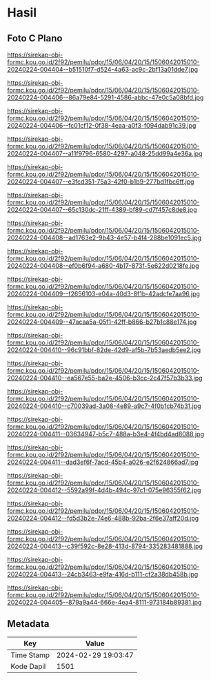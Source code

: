 # Hasil

## Foto C Plano

https://sirekap-obj-formc.kpu.go.id/2f92/pemilu/pdpr/15/06/04/20/15/1506042015010-20240224-004404--b51510f7-d524-4a63-ac9c-2bf13a01dde7.jpg

https://sirekap-obj-formc.kpu.go.id/2f92/pemilu/pdpr/15/06/04/20/15/1506042015010-20240224-004406--86a79e84-5291-4586-abbc-47e0c5a08bfd.jpg

https://sirekap-obj-formc.kpu.go.id/2f92/pemilu/pdpr/15/06/04/20/15/1506042015010-20240224-004406--fc01cf12-0f38-4eaa-a0f3-f094dab91c39.jpg

https://sirekap-obj-formc.kpu.go.id/2f92/pemilu/pdpr/15/06/04/20/15/1506042015010-20240224-004407--a11f9796-6580-4297-a048-25dd99a4e36a.jpg

https://sirekap-obj-formc.kpu.go.id/2f92/pemilu/pdpr/15/06/04/20/15/1506042015010-20240224-004407--e3fcd351-75a3-42f0-b1b9-277bd1fbc6ff.jpg

https://sirekap-obj-formc.kpu.go.id/2f92/pemilu/pdpr/15/06/04/20/15/1506042015010-20240224-004407--65c130dc-21ff-4389-bf89-cd7f457c8de8.jpg

https://sirekap-obj-formc.kpu.go.id/2f92/pemilu/pdpr/15/06/04/20/15/1506042015010-20240224-004408--ad1763e2-9b43-4e57-b4f4-288be1091ec5.jpg

https://sirekap-obj-formc.kpu.go.id/2f92/pemilu/pdpr/15/06/04/20/15/1506042015010-20240224-004408--ef0b6f94-a680-4b17-873f-5e622d0218fe.jpg

https://sirekap-obj-formc.kpu.go.id/2f92/pemilu/pdpr/15/06/04/20/15/1506042015010-20240224-004409--f2656103-e04a-40d3-8f1b-42adcfe7aa96.jpg

https://sirekap-obj-formc.kpu.go.id/2f92/pemilu/pdpr/15/06/04/20/15/1506042015010-20240224-004409--47acaa5a-05f1-42ff-b866-b27b1c88e174.jpg

https://sirekap-obj-formc.kpu.go.id/2f92/pemilu/pdpr/15/06/04/20/15/1506042015010-20240224-004410--96c91bbf-82de-42d9-af5b-7b53aedb5ee2.jpg

https://sirekap-obj-formc.kpu.go.id/2f92/pemilu/pdpr/15/06/04/20/15/1506042015010-20240224-004410--ea567e55-ba2e-4506-b3cc-2c47f57b3b33.jpg

https://sirekap-obj-formc.kpu.go.id/2f92/pemilu/pdpr/15/06/04/20/15/1506042015010-20240224-004410--c70039ad-3a08-4e89-a9c7-4f0b1cb74b31.jpg

https://sirekap-obj-formc.kpu.go.id/2f92/pemilu/pdpr/15/06/04/20/15/1506042015010-20240224-004411--03634947-b5c7-488a-b3e4-4f4bd4ad8088.jpg

https://sirekap-obj-formc.kpu.go.id/2f92/pemilu/pdpr/15/06/04/20/15/1506042015010-20240224-004411--dad3ef6f-7acd-45b4-a026-e2f624866ad7.jpg

https://sirekap-obj-formc.kpu.go.id/2f92/pemilu/pdpr/15/06/04/20/15/1506042015010-20240224-004412--5592a99f-4d4b-494c-97c1-075e96355f62.jpg

https://sirekap-obj-formc.kpu.go.id/2f92/pemilu/pdpr/15/06/04/20/15/1506042015010-20240224-004412--fd5d3b2e-74e6-488b-92ba-2f6e37aff20d.jpg

https://sirekap-obj-formc.kpu.go.id/2f92/pemilu/pdpr/15/06/04/20/15/1506042015010-20240224-004413--c39f592c-8e28-413d-8794-335283481888.jpg

https://sirekap-obj-formc.kpu.go.id/2f92/pemilu/pdpr/15/06/04/20/15/1506042015010-20240224-004413--24cb3463-e9fa-416d-b111-cf2a38db458b.jpg

https://sirekap-obj-formc.kpu.go.id/2f92/pemilu/pdpr/15/06/04/20/15/1506042015010-20240224-004405--879a9a44-666e-4ea4-8111-973184b89381.jpg


## Metadata

| Key        | Value               |
| ---------- | ------------------- |
| Time Stamp | 2024-02-29 19:03:47 |
| Kode Dapil | 1501                |




